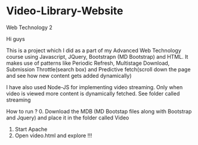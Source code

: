 # Video-Library-Website
Web Technology 2

Hi guys

This is a project which I did as a part of my Advanced Web Technology course using Javascript, JQuery, Bootstrapn (MD Bootstrap) and HTML. 
It makes use of patterns like Periodic Refresh, Multistage Download, Submission Throttle(search box) and Predictive fetch(scroll down the page and see how new content gets added dynamically)

I have also used Node-JS for implementing video streaming. Only when video is viewed more content is dynamically fetched. See folder called streaming

How to run ?
0. Download the MDB (MD Bootstap files along with Bootstrap and Jquery) and place it in the folder called Video
1. Start Apache
2. Open video.html and explore !!!

